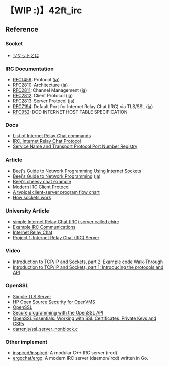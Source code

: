 # 【WIP :)】42ft_irc

## Reference
### Socket
- [ソケットとは](http://research.nii.ac.jp/~ichiro/syspro98/socket.html)

### IRC Documentation
- [RFC1459](https://tools.ietf.org/html/rfc1459): Protocol ([ja](https://github.com/solareenlo/42ft_irc/blob/main/doc/ja.rfc1459.md))
- [RFC2810](https://tools.ietf.org/html/rfc2810): Architecture ([ja](https://tex2e.github.io/rfc-translater/html/rfc2810.html))
- [RFC2811](https://tools.ietf.org/html/rfc2811): Channel Management ([ja](https://tex2e.github.io/rfc-translater/html/rfc2811.html))
- [RFC2812](https://tools.ietf.org/html/rfc2812): Client Protocol ([ja](https://tex2e.github.io/rfc-translater/html/rfc2812.html))
- [RFC2813](https://tools.ietf.org/html/rfc2813): Server Protocol ([ja](https://tex2e.github.io/rfc-translater/html/rfc2813.html))
- [RFC7194](https://tools.ietf.org/html/rfc7194): Default Port for Internet Relay Chat (IRC) via TLS/SSL ([ja](https://tex2e.github.io/rfc-translater/html/rfc7194.html))
- [RFC952](https://datatracker.ietf.org/doc/html/rfc952): DOD INTERNET HOST TABLE SPECIFICATION

### Docs
- [List of Internet Relay Chat commands](https://en.wikipedia.org/wiki/List_of_Internet_Relay_Chat_commands)
- [IRC, Internet Relay Chat Protocol](http://www.networksorcery.com/enp/protocol/irc.htm)
- [Service Name and Transport Protocol Port Number Registry](https://www.iana.org/assignments/service-names-port-numbers/service-names-port-numbers.xhtml?search=IRC)

### Article
- [Beej's Guide to Network Programming Using Internet Sockets](https://beej.us/guide/bgnet/)
- [Beej's Guide to Network Programming](https://beej.us/guide/bgnet/html/) ([ja](https://github.com/solareenlo/42ft_irc/blob/main/doc/ja.Beejs_Guide_to_Network_Programming.md))
- [Beej's cheesy chat example](https://beej.us/guide/bgnet/examples/selectserver.c)
- [Modern IRC Client Protocol](https://modern.ircdocs.horse/)
- [A typical client-server program flow chart](https://www.ibm.com/docs/en/zos/2.4.0?topic=internets-typical-client-server-program-flow-chart#o4ag1__tiptcp)
- [How sockets work](https://www.ibm.com/docs/en/i/7.2?topic=programming-how-sockets-work)

### University Article
- [simple Internet Relay Chat (IRC) server called chirc](http://chi.cs.uchicago.edu/chirc/index.html)
- [Example IRC Communications](http://chi.cs.uchicago.edu/chirc/irc_examples.html)
- [Internet Relay Chat](http://chi.cs.uchicago.edu/chirc/irc.html)
- [Project 1: Internet Relay Chat (IRC) Server](https://www.cs.cmu.edu/~prs/15-441-F10/project1/project1.pdf)

### Video
- [Introduction to TCP/IP and Sockets, part 2: Example code Walk-Through](https://www.youtube.com/watch?v=OuYPe_HcLWc)
- [Introduction to TCP/IP and Sockets, part 1: Introducing the protocols and API](https://www.youtube.com/watch?v=C7CpfL1p6y0)

### OpenSSL
- [Simple TLS Server](https://wiki.openssl.org/index.php/Simple_TLS_Server)
- [HP Open Source Security for OpenVMS](https://support.hpe.com/hpesc/public/docDisplay?docId=emr_na-c04621464)
- [OpenSSL](https://help.ubuntu.com/community/OpenSSL)
- [Secure programming with the OpenSSL API](https://developer.ibm.com/tutorials/l-openssl/#get-started)
- [OpenSSL Essentials: Working with SSL Certificates, Private Keys and CSRs](https://www.digitalocean.com/community/tutorials/openssl-essentials-working-with-ssl-certificates-private-keys-and-csrs)
- [darrenjs/ssl_server_nonblock.c](https://gist.github.com/darrenjs/4645f115d10aa4b5cebf57483ec82eca)

### Other implement
- [inspircd/inspircd](https://github.com/inspircd/inspircd): A modular C++ IRC server (ircd).
- [ergochat/ergo](https://github.com/ergochat/ergo): A modern IRC server (daemon/ircd) written in Go.
